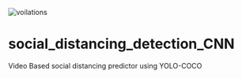 ![voilations](https://user-images.githubusercontent.com/52100471/109548419-70e82800-7aee-11eb-96cb-35b08134d75a.PNG)
# social_distancing_detection_CNN
Video Based social distancing predictor using YOLO-COCO
